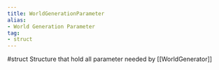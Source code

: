 ```yaml
---
title: WorldGenerationParameter
alias: 
- World Generation Parameter
tag: 
- struct
---
```

#struct 
Structure that hold all parameter needed by [[WorldGenerator]]
